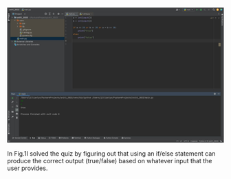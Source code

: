 ![Fig. 1](quiz2.jpg)

In Fig.1I solved the quiz by figuring out that using an if/else statement can produce the correct output (true/false) based on whatever input that the user provides.
